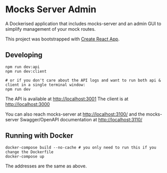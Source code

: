 # Mocks Server Admin

A Dockerised application that includes mocks-server and an admin GUI to simplify management of your mock routes.

This project was bootstrapped with [Create React App](https://github.com/facebook/create-react-app).

## Developing

```shell
npm run dev:api
npm run dev:client

# or if you don't care about the API logs and want to run both api & client in a single terminal window:
npm run dev
```

The API is available at [http://localhost:3001](http://localhost:3001)
The client is at [http://localhost:3000](http://localhost:3000)

You can also reach mocks-server at [http://localhost:3100/](http://localhost:3100/) and the mocks-server Swagger/OpenAPI documentation at [http://localhost:3110/](http://localhost:3110/)

## Running with Docker

```shell
docker-compose build --no-cache # you only need to run this if you change the Dockerfile
docker-compose up
```

The addresses are the same as above.
